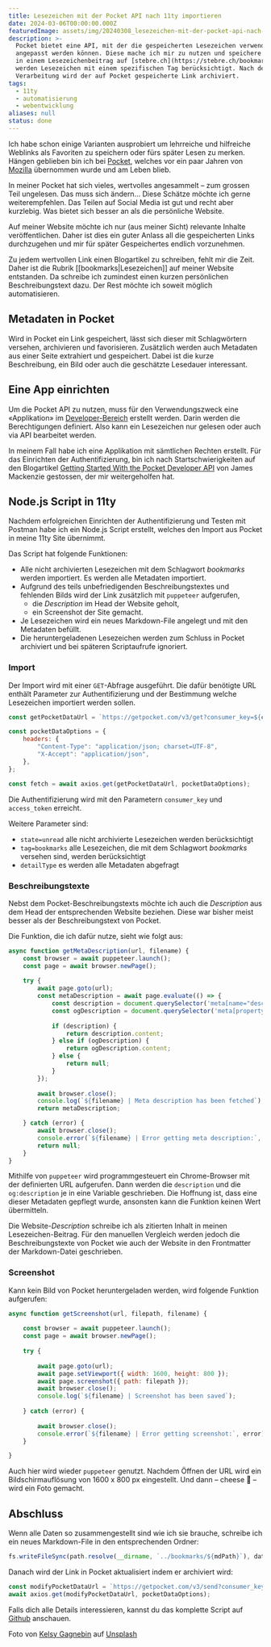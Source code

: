 ```yaml
---
title: Lesezeichen mit der Pocket API nach 11ty importieren
date: 2024-03-06T00:00:00.000Z
featuredImage: assets/img/20240308_lesezeichen-mit-der-pocket-api-nach-11ty-importieren.jpg
description: >-
  Pocket bietet eine API, mit der die gespeicherten Lesezeichen verwendet und
  angepasst werden können. Diese mache ich mir zu nutzen und speichere die Daten
  in einem Lesezeichenbeitrag auf [stebre.ch](https://stebre.ch/bookmarks). Es
  werden Lesezeichen mit einem spezifischen Tag berücksichtigt. Nach der
  Verarbeitung wird der auf Pocket gespeicherte Link archiviert.
tags:
  - 11ty
  - automatisierung
  - webentwicklung
aliases: null
status: done
---
```

Ich habe schon einige Varianten ausprobiert um lehrreiche und hilfreiche Weblinks als Favoriten zu speichern oder fürs später Lesen zu merken. Hängen geblieben bin ich bei [Pocket](https://getpocket.com), welches vor ein paar Jahren von [Mozilla](https://www.mozilla.org/de/) übernommen wurde und am Leben blieb. 

In meiner Pocket hat sich vieles, wertvolles angesammelt – zum grossen Teil ungelesen. Das muss sich ändern… Diese Schätze möchte ich gerne weiterempfehlen. Das Teilen auf Social Media ist gut und recht aber kurzlebig. Was bietet sich besser an als die persönliche Website. 

Auf meiner Website möchte ich nur (aus meiner Sicht) relevante Inhalte veröffentlichen. Daher ist dies ein guter Anlass all die gespeicherten Links durchzugehen und mir für später Gespeichertes endlich vorzunehmen.

Zu jedem wertvollen Link einen Blogartikel zu schreiben, fehlt mir die Zeit. Daher ist die Rubrik [[bookmarks|Lesezeichen]] auf meiner Website entstanden. Da schreibe ich zumindest einen kurzen persönlichen Beschreibungstext dazu. Der Rest möchte ich soweit möglich automatisieren.

## Metadaten in Pocket

Wird in Pocket ein Link gespeichert, lässt sich dieser mit Schlagwörtern versehen, archivieren und favorisieren. Zusätzlich werden auch Metadaten aus einer Seite extrahiert und gespeichert. Dabei ist die kurze Beschreibung, ein Bild oder auch die geschätzte Lesedauer interessant.

## Eine App einrichten

Um die Pocket API zu nutzen, muss für den Verwendungszweck eine «Applikation» im [Developer-Bereich](https://getpocket.com/developer/) erstellt werden. Darin werden die Berechtigungen definiert. Also kann ein Lesezeichen nur gelesen oder auch via API bearbeitet werden.

In meinem Fall habe ich eine Applikation mit sämtlichen Rechten erstellt. Für das Einrichten der Authentifizierung, bin ich nach Startschwierigkeiten auf den Blogartikel [Getting Started With the Pocket Developer API](https://www.jamesfmackenzie.com/getting-started-with-the-pocket-developer-api/) von James Mackenzie gestossen, der mir weitergeholfen hat.

## Node.js Script in 11ty

Nachdem erfolgreichen Einrichten der Authentifizierung und Testen mit Postman habe ich ein Node.js Script erstellt, welches den Import aus Pocket in meine 11ty Site übernimmt. 

Das Script hat folgende Funktionen:

- Alle nicht archivierten Lesezeichen mit dem Schlagwort *bookmarks* werden importiert. Es werden alle Metadaten importiert.
- Aufgrund des teils unbefriedigenden Beschreibungstextes und fehlenden Bilds wird der Link zusätzlich mit `puppeteer` aufgerufen,
	- die *Description* im Head der Website geholt,
	- ein Screenshot der Site gemacht.
- Je Lesezeichen wird ein neues Markdown-File angelegt und mit den Metadaten befüllt.
- Die heruntergeladenen Lesezeichen werden zum Schluss in Pocket archiviert und bei späteren Scriptaufrufe ignoriert.

### Import

Der Import wird mit einer `GET`-Abfrage ausgeführt. Die dafür benötigte URL enthält Parameter zur Authentifizierung und der Bestimmung welche Lesezeichen importiert werden sollen.

```js
const getPocketDataUrl = `https://getpocket.com/v3/get?consumer_key=${consumerKey}&access_token=${accessToken}&state=unread&tag=bookmarks&detailType=complete`;

const pocketDataOptions = {
	headers: {
		"Content-Type": "application/json; charset=UTF-8",
		"X-Accept": "application/json",
	},
};

const fetch = await axios.get(getPocketDataUrl, pocketDataOptions);
```

Die Authentifizierung wird mit den Parametern `consumer_key` und `access_token` erreicht. 

Weitere Parameter sind:

- `state=unread` alle nicht archivierte Lesezeichen werden berücksichtigt
- `tag=bookmarks` alle Lesezeichen, die mit dem Schlagwort *bookmarks* versehen sind, werden berücksichtigt
- `detailType` es werden alle Metadaten abgefragt

### Beschreibungstexte

Nebst dem Pocket-Beschreibungstexts möchte ich auch die *Description* aus dem Head der entsprechenden Website beziehen. Diese war bisher meist besser als der Beschreibungstext von Pocket. 

Die Funktion, die ich dafür nutze, sieht wie folgt aus:

```js
async function getMetaDescription(url, filename) {
	const browser = await puppeteer.launch();
	const page = await browser.newPage();
	
	try {
		await page.goto(url);
		const metaDescription = await page.evaluate(() => {
			const description = document.querySelector('meta[name="description"]');
			const ogDescription = document.querySelector('meta[property="og:description"]');
			
			if (description) {		
				return description.content;
			} else if (ogDescription) {
				return ogDescription.content;
			} else {
				return null;
			}
		});
		
		await browser.close();
		console.log(`${filename} | Meta description has been fetched`);
		return metaDescription;

	} catch (error) {
		await browser.close();
		console.error(`${filename} | Error getting meta description:`, error);
		return null;
	}
}
```

Mithilfe von `puppeteer` wird programmgesteuert ein Chrome-Browser mit der definierten URL aufgerufen. Dann werden die `description` und die `og:description` je in eine Variable geschrieben. Die Hoffnung ist, dass eine dieser Metadaten gepflegt wurde, ansonsten kann die Funktion keinen Wert übermitteln.

Die Website-*Description* schreibe ich als zitierten Inhalt in meinen Lesezeichen-Beitrag. Für den manuellen Vergleich werden jedoch die Beschreibungstexte von Pocket wie auch der Website in den Frontmatter der Markdown-Datei geschrieben.

### Screenshot

Kann kein Bild von Pocket heruntergeladen werden, wird folgende Funktion aufgerufen:

```js
async function getScreenshot(url, filepath, filename) {
	
	const browser = await puppeteer.launch();
	const page = await browser.newPage();
	
	try {
	
		await page.goto(url);
		await page.setViewport({ width: 1600, height: 800 });
		await page.screenshot({ path: filepath });
		await browser.close();
		console.log(`${filename} | Screenshot has been saved`);
	
	} catch (error) {
	
		await browser.close();
		console.error(`${filename} | Error getting screenshot:`, error);
	}

}
```

Auch hier wird wieder `puppeteer` genutzt. Nachdem Öffnen der URL wird ein Bildschirmauflösung von 1600 x 800 px eingestellt. Und dann – cheese 📸 – wird ein Foto gemacht.

## Abschluss

Wenn alle Daten so zusammengestellt sind wie ich sie brauche, schreibe ich ein neues Markdown-File in den entsprechenden Ordner:

```js
fs.writeFileSync(path.resolve(__dirname, `../bookmarks/${mdPath}`), data, "utf-8");
```

Danach wird der Link in Pocket aktualisiert indem er archiviert wird:

```js
const modifyPocketDataUrl = `https://getpocket.com/v3/send?consumer_key=${consumerKey}&access_token=${accessToken}&actions=[{"action":"archive","item_id":"${frontmatterData.id}"}]`;
await axios.get(modifyPocketDataUrl, pocketDataOptions);
```

Falls dich alle Details interessieren, kannst du das komplette Script auf [Github](https://github.com/stebrech/stebre-site/blob/main/_scripts/fetchPocketSaves.js) anschauen.

Foto von [Kelsy Gagnebin](https://unsplash.com/de/@kelsymichael?utm_content=creditCopyText&utm_medium=referral&utm_source=unsplash) auf [Unsplash](https://unsplash.com/de/fotos/ein-stapel-bucher-mit-bunten-bandern-darauf-gdeIn8lsTzs?utm_content=creditCopyText&utm_medium=referral&utm_source=unsplash)
